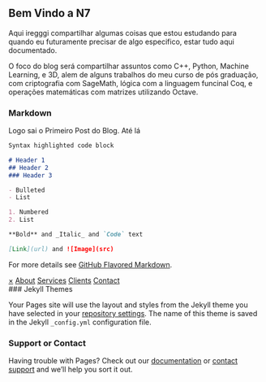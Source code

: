 ## Bem Vindo a N7

Aqui iregggi compartilhar algumas coisas que estou estudando para quando eu futuramente precisar de algo especifico, estar tudo aqui documentado.

O foco do blog será compartilhar assuntos como C++, Python, Machine Learning, e 3D, alem de alguns trabalhos do meu curso de pós graduação, com criptografia com SageMath, lógica com a linguagem funcinal Coq, e operações matemáticas com matrizes utilizando Octave.

### Markdown

Logo sai o Primeiro Post do Blog. Até lá

```markdown
Syntax highlighted code block

# Header 1
## Header 2
### Header 3

- Bulleted
- List

1. Numbered
2. List

**Bold** and _Italic_ and `Code` text

[Link](url) and ![Image](src)
```

For more details see [GitHub Flavored Markdown](https://guides.github.com/features/mastering-markdown/).
<div id="mySidenav" class="sidenav">
  <a href="javascript:void(0)" class="closebtn" onclick="closeNav()">&times;</a>
  <a href="#">About</a>
  <a href="#">Services</a>
  <a href="#">Clients</a>
  <a href="#">Contact</a>
</div>
### Jekyll Themes

Your Pages site will use the layout and styles from the Jekyll theme you have selected in your [repository settings](https://github.com/NewgateBR/NewgateBR.github.io/settings). The name of this theme is saved in the Jekyll `_config.yml` configuration file.

### Support or Contact

Having trouble with Pages? Check out our [documentation](https://help.github.com/categories/github-pages-basics/) or [contact support](https://github.com/contact) and we’ll help you sort it out.
